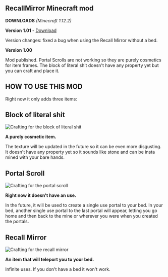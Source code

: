 ## RecallMirror Minecraft mod

**DOWNLOADS** *(Minecraft 1.12.2)*

**Version 1.01** -  [Download](https://github.com/GodGMN/RecallMirror/raw/master/RecallMirror-1.01.jar)

Version changes: fixed a bug when using the Recall Mirror without a bed.

**Version 1.00**

Mod published. Portal Scrolls are not working so they are purely cosmetics for item frames. The block of literal shit doesn't have any property yet but you can craft and place it.


## **HOW TO USE THIS MOD**


Right now it only adds three items:


 

 

## **Block of literal shit**


![Crafting for the block of literal shit](https://imgur.com/fRBPvPz.png)

**A purely cosmetic item.**

The texture will be updated in the future so it can be even more disgusting. It doesn't have any property yet so it sounds like stone and can be insta mined with your bare hands.

 

## **Portal Scroll**


 ![Crafting for the portal scroll](https://imgur.com/WsEM0G7.png)

**Right now it doesn't have an use.**

In the future, it will be used to create a single use portal to your bed. In your bed, another single use portal to the last portal will appear, letting you go home and then back to the mine or wherever you were when you created the portals.

 

 

## **Recall Mirror**


![Crafting for the recall mirror](https://imgur.com/b2dqhqr.png)

**An item that will teleport you to your bed.**

Infinite uses. If you don't have a bed it won't work.
